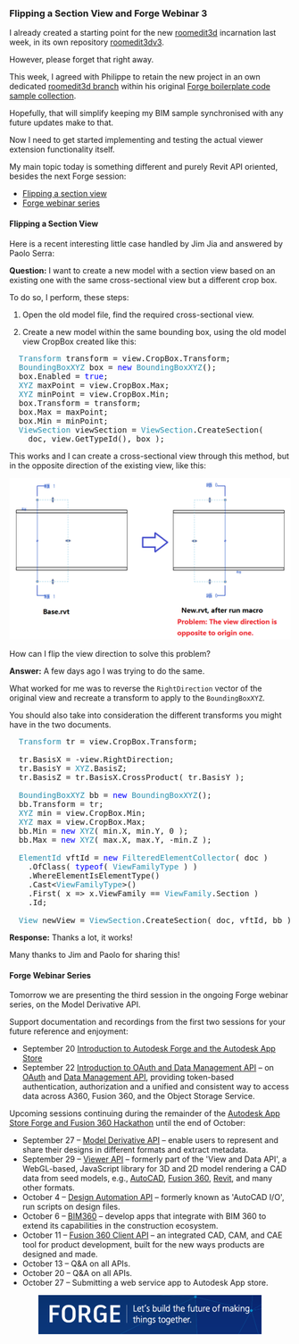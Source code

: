 <head>
<title>The Building Coder</title>
<meta http-equiv="Content-Type" content="text/html; charset=utf-8"/>
<link rel="stylesheet" type="text/css" href="3dwc.css"/>
<script src="https://cdn.rawgit.com/google/code-prettify/master/loader/run_prettify.js?autoload=true" defer="defer"></script>
</head>

<!---

Flipping a Section View and @AutodeskForge Webinar 3 #revitapi #3dwebcoder @AutodeskRevit #aec #bim

I already created a starting point for the new roomedit3d incarnation last week, in its own repository. This week, I agreed with Philippe to retain the new project in an own branch Forge boilerplate code sample collection. Hopefully, that will simplify keeping my BIM sample synchronised with any future updates make to that. Now I need to get started implementing and testing the actual viewer extension functionality itself. My main topic today is something different and purely Revit API oriented, besides the next Forge session
&ndash; Flipping a section view
&ndash; Forge webinar series...

-->

### Flipping a Section View and Forge Webinar 3

I already created a starting point for the
new [roomedit3d](https://github.com/jeremytammik/roomedit3d) incarnation
last week, in its own
repository [roomedit3dv3](https://github.com/jeremytammik/roomedit3dv3).

However, please forget that right away.

This week, I agreed with Philippe to retain the new project in an own
dedicated [roomedit3d branch](https://github.com/Autodesk-Forge/forge-boilers.nodejs/tree/roomedit3d) within his
original [Forge boilerplate code sample collection](https://github.com/Autodesk-Forge/forge-boilers.nodejs).

Hopefully, that will simplify keeping my BIM sample synchronised with any future updates make to that.

Now I need to get started implementing and testing the actual viewer extension functionality itself.

My main topic today is something different and purely Revit API oriented, besides the next Forge session:

- [Flipping a section view](#2)
- [Forge webinar series](#3)


#### <a name="2"></a>Flipping a Section View

Here is a recent interesting little case handled by Jim Jia and answered by Paolo Serra:

**Question:** I want to create a new model with a section view based on an existing one with the same cross-sectional view but a different crop box.

To do so, I perform, these steps:

1. Open the old model file, find the required cross-sectional view.

2. Create a new model within the same bounding box, using the old model view CropBox created like this:

<pre class="code">
&nbsp;&nbsp;<span style="color:#2b91af;">Transform</span>&nbsp;transform&nbsp;=&nbsp;view.CropBox.Transform;
&nbsp;&nbsp;<span style="color:#2b91af;">BoundingBoxXYZ</span>&nbsp;box&nbsp;=&nbsp;<span style="color:blue;">new</span>&nbsp;<span style="color:#2b91af;">BoundingBoxXYZ</span>();
&nbsp;&nbsp;box.Enabled&nbsp;=&nbsp;<span style="color:blue;">true</span>;
&nbsp;&nbsp;<span style="color:#2b91af;">XYZ</span>&nbsp;maxPoint&nbsp;=&nbsp;view.CropBox.Max;
&nbsp;&nbsp;<span style="color:#2b91af;">XYZ</span>&nbsp;minPoint&nbsp;=&nbsp;view.CropBox.Min;
&nbsp;&nbsp;box.Transform&nbsp;=&nbsp;transform;
&nbsp;&nbsp;box.Max&nbsp;=&nbsp;maxPoint;
&nbsp;&nbsp;box.Min&nbsp;=&nbsp;minPoint;
&nbsp;&nbsp;<span style="color:#2b91af;">ViewSection</span>&nbsp;viewSection&nbsp;=&nbsp;<span style="color:#2b91af;">ViewSection</span>.CreateSection(&nbsp;
&nbsp;&nbsp;&nbsp;&nbsp;doc,&nbsp;view.GetTypeId(),&nbsp;box&nbsp;);
</pre>

This works and I can create a cross-sectional view through this method, but in the opposite direction of the existing view, like this:

<center>
<img src="img/viewsection_flipped.png" alt="Section view flipped" width="515">
</center>

How can I flip the view direction to solve this problem?

**Answer:** A few days ago I was trying to do the same.

What worked for me was to reverse the `RightDirection` vector of the original view and recreate a transform to apply to the `BoundingBoxXYZ`.

You should also take into consideration the different transforms you might have in the two documents.

<pre class="code">
&nbsp;&nbsp;<span style="color:#2b91af;">Transform</span>&nbsp;tr&nbsp;=&nbsp;view.CropBox.Transform;
 
&nbsp;&nbsp;tr.BasisX&nbsp;=&nbsp;-view.RightDirection;
&nbsp;&nbsp;tr.BasisY&nbsp;=&nbsp;<span style="color:#2b91af;">XYZ</span>.BasisZ;
&nbsp;&nbsp;tr.BasisZ&nbsp;=&nbsp;tr.BasisX.CrossProduct(&nbsp;tr.BasisY&nbsp;);
 
&nbsp;&nbsp;<span style="color:#2b91af;">BoundingBoxXYZ</span>&nbsp;bb&nbsp;=&nbsp;<span style="color:blue;">new</span>&nbsp;<span style="color:#2b91af;">BoundingBoxXYZ</span>();
&nbsp;&nbsp;bb.Transform&nbsp;=&nbsp;tr;
&nbsp;&nbsp;<span style="color:#2b91af;">XYZ</span>&nbsp;min&nbsp;=&nbsp;view.CropBox.Min;
&nbsp;&nbsp;<span style="color:#2b91af;">XYZ</span>&nbsp;max&nbsp;=&nbsp;view.CropBox.Max;
&nbsp;&nbsp;bb.Min&nbsp;=&nbsp;<span style="color:blue;">new</span>&nbsp;<span style="color:#2b91af;">XYZ</span>(&nbsp;min.X,&nbsp;min.Y,&nbsp;0&nbsp;);
&nbsp;&nbsp;bb.Max&nbsp;=&nbsp;<span style="color:blue;">new</span>&nbsp;<span style="color:#2b91af;">XYZ</span>(&nbsp;max.X,&nbsp;max.Y,&nbsp;-min.Z&nbsp;);
 
&nbsp;&nbsp;<span style="color:#2b91af;">ElementId</span>&nbsp;vftId&nbsp;=&nbsp;<span style="color:blue;">new</span>&nbsp;<span style="color:#2b91af;">FilteredElementCollector</span>(&nbsp;doc&nbsp;)
&nbsp;&nbsp;&nbsp;&nbsp;.OfClass(&nbsp;<span style="color:blue;">typeof</span>(&nbsp;<span style="color:#2b91af;">ViewFamilyType</span>&nbsp;)&nbsp;)
&nbsp;&nbsp;&nbsp;&nbsp;.WhereElementIsElementType()
&nbsp;&nbsp;&nbsp;&nbsp;.Cast&lt;<span style="color:#2b91af;">ViewFamilyType</span>&gt;()
&nbsp;&nbsp;&nbsp;&nbsp;.First(&nbsp;x&nbsp;=&gt;&nbsp;x.ViewFamily&nbsp;==&nbsp;<span style="color:#2b91af;">ViewFamily</span>.Section&nbsp;)
&nbsp;&nbsp;&nbsp;&nbsp;.Id;
 
&nbsp;&nbsp;<span style="color:#2b91af;">View</span>&nbsp;newView&nbsp;=&nbsp;<span style="color:#2b91af;">ViewSection</span>.CreateSection(&nbsp;doc,&nbsp;vftId,&nbsp;bb&nbsp;);
</pre>

**Response:** Thanks a lot, it works!

Many thanks to Jim and Paolo for sharing this!


#### <a name="3"></a>Forge Webinar Series

Tomorrow we are presenting the third session in the ongoing Forge webinar series, on the Model Derivative API.

Support documentation and recordings from the first two sessions for your future reference and enjoyment:

- September 20 [Introduction to Autodesk Forge and the Autodesk App Store](http://adndevblog.typepad.com/cloud_and_mobile/2016/09/introduction-to-autodesk-forge-and-the-autodesk-app-store.html)
- September 22 [Introduction to OAuth and Data Management API](http://adndevblog.typepad.com/cloud_and_mobile/2016/09/introduction-to-oauth-and-data-management-api.html)
&ndash; on [OAuth](https://developer.autodesk.com/en/docs/oauth/v2/overview)
and [Data Management API](https://developer.autodesk.com/en/docs/data/v2/overview), providing token-based authentication, authorization and a unified and consistent way to access data across A360, Fusion 360, and the Object Storage Service.

Upcoming sessions continuing during the remainder of
the [Autodesk App Store Forge and Fusion 360 Hackathon](http://autodeskforge.devpost.com) until the end of October:

- September 27 &ndash; [Model Derivative API](https://developer.autodesk.com/en/docs/model-derivative/v2/overview) &ndash; enable users to represent and share their designs in different formats and extract metadata.
- September 29 &ndash; [Viewer API](https://developer.autodesk.com/en/docs/viewer/v2/overview) &ndash; 
formerly part of the 'View and Data API', a WebGL-based, JavaScript library for 3D and 2D model rendering a CAD data from seed models, e.g., [AutoCAD](http://www.autodesk.com/products/autocad/overview), [Fusion 360](http://www.autodesk.com/products/fusion-360/overview), [Revit](http://www.autodesk.com/products/revit-family/overview), and many other formats.
- October 4 &ndash; [Design Automation API](https://developer.autodesk.com/en/docs/design-automation/v2/overview) &ndash; formerly known as 'AutoCAD I/O', run scripts on design files.
- October 6 &ndash; [BIM360](https://developer.autodesk.com/en/docs/bim360/v1/overview) &ndash; develop apps that integrate with BIM 360 to extend its capabilities in the construction ecosystem.
- October 11 &ndash; [Fusion 360 Client API](http://help.autodesk.com/view/NINVFUS/ENU/?guid=GUID-A92A4B10-3781-4925-94C6-47DA85A4F65A) &ndash; an integrated CAD, CAM, and CAE tool for product development, built for the new ways products are designed and made.
- October 13 &ndash; Q&A on all APIs.
- October 20 &ndash; Q&A on all APIs.
- October 27 &ndash; Submitting a web service app to Autodesk App store.

<center>
<img src="img/forge_accelerator.png" alt="Forge &ndash; build the future of making things together" width="400">
</center>

